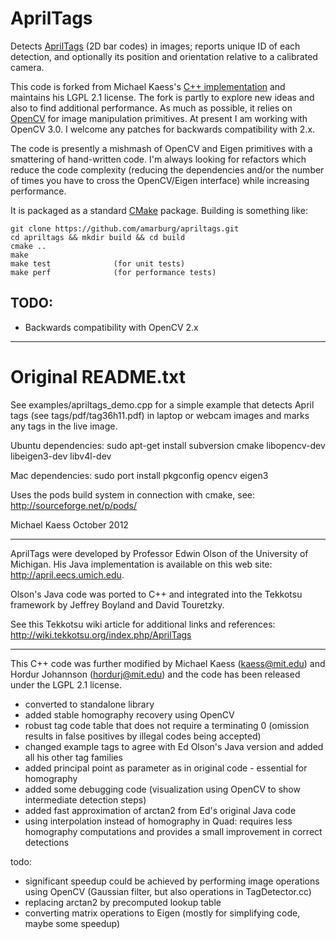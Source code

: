 AprilTags
=========

Detects [AprilTags](https://april.eecs.umich.edu/wiki/index.php/AprilTags)
(2D bar codes) in images; reports unique ID of each
detection, and optionally its position and orientation relative to a
calibrated camera.  

This code is forked from Michael Kaess's [C++ implementation](http://people.csail.mit.edu/kaess/apriltags/)
and maintains his LGPL 2.1 license.   The fork is partly
to explore new ideas and also to find additional performance.  As much as
possible, it relies on [OpenCV](http://opencv.org/) for image
manipulation primitives.  At present I am working with OpenCV 3.0.  I welcome
any patches for backwards compatibility with 2.x.

The code is presently a mishmash of OpenCV and Eigen primitives with a smattering
of hand-written code.  I'm always looking for refactors which reduce
the code complexity (reducing the dependencies and/or the number of times
you have to cross the OpenCV/Eigen interface) while increasing
performance.

It is packaged as a standard [CMake](http://www.cmake.org/) package.    Building
is something like:

    git clone https://github.com/amarburg/apriltags.git
    cd apriltags && mkdir build && cd build
    cmake ..
    make
    make test              (for unit tests)
    make perf              (for performance tests)



TODO:
-----

 * Backwards compatibility with OpenCV 2.x



---

Original README.txt
===================

See examples/apriltags_demo.cpp for a simple example that detects
April tags (see tags/pdf/tag36h11.pdf) in laptop or webcam images and
marks any tags in the live image.

Ubuntu dependencies:
sudo apt-get install subversion cmake libopencv-dev libeigen3-dev libv4l-dev

Mac dependencies:
sudo port install pkgconfig opencv eigen3

Uses the pods build system in connection with cmake, see:
http://sourceforge.net/p/pods/

Michael Kaess
October 2012

----------------------------

AprilTags were developed by Professor Edwin Olson of the University of
Michigan.  His Java implementation is available on this web site:
  http://april.eecs.umich.edu.

Olson's Java code was ported to C++ and integrated into the Tekkotsu
framework by Jeffrey Boyland and David Touretzky.

See this Tekkotsu wiki article for additional links and references:
  http://wiki.tekkotsu.org/index.php/AprilTags

----------------------------

This C++ code was further modified by
Michael Kaess (kaess@mit.edu) and Hordur Johannson (hordurj@mit.edu)
and the code has been released under the LGPL 2.1 license.

- converted to standalone library
- added stable homography recovery using OpenCV
- robust tag code table that does not require a terminating 0
  (omission results in false positives by illegal codes being accepted)
- changed example tags to agree with Ed Olson's Java version and added
  all his other tag families
- added principal point as parameter as in original code - essential
  for homography
- added some debugging code (visualization using OpenCV to show
  intermediate detection steps)
- added fast approximation of arctan2 from Ed's original Java code
- using interpolation instead of homography in Quad: requires less
  homography computations and provides a small improvement in correct
  detections

todo:
- significant speedup could be achieved by performing image operations
  using OpenCV (Gaussian filter, but also operations in
  TagDetector.cc)
- replacing arctan2 by precomputed lookup table
- converting matrix operations to Eigen (mostly for simplifying code,
  maybe some speedup)
